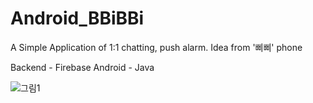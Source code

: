 # Android_BBiBBi
A Simple Application of 1:1 chatting, push alarm. Idea from '삐삐' phone

Backend - Firebase
Android - Java

![그림1](https://user-images.githubusercontent.com/46064193/122313172-aeaf7600-cf50-11eb-8fec-42b295a47972.png)

